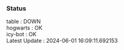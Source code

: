 ### Status


table : DOWN  
hogwarts : OK  
icy-bot : OK  
Latest Update : 2024-06-01 16:09:11.692153
